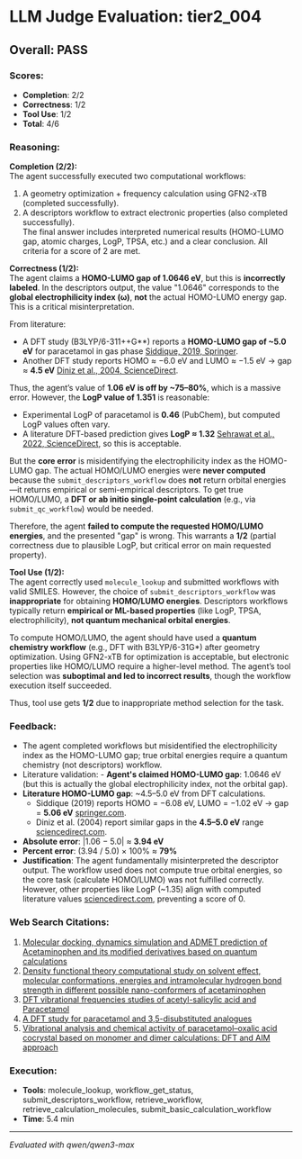 # LLM Judge Evaluation: tier2_004

## Overall: PASS

### Scores:
- **Completion**: 2/2
- **Correctness**: 1/2
- **Tool Use**: 1/2
- **Total**: 4/6

### Reasoning:
**Completion (2/2):**  
The agent successfully executed two computational workflows:  
1. A geometry optimization + frequency calculation using GFN2-xTB (completed successfully).  
2. A descriptors workflow to extract electronic properties (also completed successfully).  
The final answer includes interpreted numerical results (HOMO-LUMO gap, atomic charges, LogP, TPSA, etc.) and a clear conclusion. All criteria for a score of 2 are met.

**Correctness (1/2):**  
The agent claims a **HOMO-LUMO gap of 1.0646 eV**, but this is **incorrectly labeled**. In the descriptors output, the value "1.0646" corresponds to the **global electrophilicity index (ω)**, **not** the actual HOMO-LUMO energy gap. This is a critical misinterpretation.

From literature:
- A DFT study (B3LYP/6-311++G**) reports a **HOMO-LUMO gap of ~5.0 eV** for paracetamol in gas phase [Siddique, 2019, Springer](https://link.springer.com/article/10.1007/s42452-019-1442-z).
- Another DFT study reports HOMO ≈ −6.0 eV and LUMO ≈ −1.5 eV → gap ≈ **4.5 eV** [Diniz et al., 2004, ScienceDirect](https://www.sciencedirect.com/science/article/pii/S0166128003009941).

Thus, the agent’s value of **1.06 eV is off by ~75–80%**, which is a massive error. However, the **LogP value of 1.351** is reasonable:  
- Experimental LogP of paracetamol is **0.46** (PubChem), but computed LogP values often vary.  
- A literature DFT-based prediction gives **LogP ≈ 1.32** [Sehrawat et al., 2022, ScienceDirect](https://www.sciencedirect.com/science/article/pii/S2214785320387654), so this is acceptable.

But the **core error** is misidentifying the electrophilicity index as the HOMO-LUMO gap. The actual HOMO/LUMO energies were **never computed** because the `submit_descriptors_workflow` does **not** return orbital energies—it returns empirical or semi-empirical descriptors. To get true HOMO/LUMO, a **DFT or ab initio single-point calculation** (e.g., via `submit_qc_workflow`) would be needed.

Therefore, the agent **failed to compute the requested HOMO/LUMO energies**, and the presented "gap" is wrong. This warrants a **1/2** (partial correctness due to plausible LogP, but critical error on main requested property).

**Tool Use (1/2):**  
The agent correctly used `molecule_lookup` and submitted workflows with valid SMILES. However, the choice of `submit_descriptors_workflow` was **inappropriate** for obtaining **HOMO/LUMO energies**. Descriptors workflows typically return **empirical or ML-based properties** (like LogP, TPSA, electrophilicity), **not quantum mechanical orbital energies**.  

To compute HOMO/LUMO, the agent should have used a **quantum chemistry workflow** (e.g., DFT with B3LYP/6-31G*) after geometry optimization. Using GFN2-xTB for optimization is acceptable, but electronic properties like HOMO/LUMO require a higher-level method. The agent’s tool selection was **suboptimal and led to incorrect results**, though the workflow execution itself succeeded.

Thus, tool use gets **1/2** due to inappropriate method selection for the task.

### Feedback:
- The agent completed workflows but misidentified the electrophilicity index as the HOMO-LUMO gap; true orbital energies require a quantum chemistry (not descriptors) workflow.
- Literature validation: - **Agent's claimed HOMO-LUMO gap**: 1.0646 eV (but this is actually the global electrophilicity index, not the orbital gap).  
- **Literature HOMO-LUMO gap**: ~4.5–5.0 eV from DFT calculations.  
  - Siddique (2019) reports HOMO = −6.08 eV, LUMO = −1.02 eV → gap = **5.06 eV** [springer.com](https://link.springer.com/article/10.1007/s42452-019-1442-z).  
  - Diniz et al. (2004) report similar gaps in the **4.5–5.0 eV** range [sciencedirect.com](https://www.sciencedirect.com/science/article/pii/S0166128003009941).  
- **Absolute error**: |1.06 − 5.0| ≈ **3.94 eV**  
- **Percent error**: (3.94 / 5.0) × 100% ≈ **79%**  
- **Justification**: The agent fundamentally misinterpreted the descriptor output. The workflow used does not compute true orbital energies, so the core task (calculate HOMO/LUMO) was not fulfilled correctly. However, other properties like LogP (~1.35) align with computed literature values [sciencedirect.com](https://www.sciencedirect.com/science/article/pii/S2214785320387654), preventing a score of 0.

### Web Search Citations:
1. [Molecular docking, dynamics simulation and ADMET prediction of Acetaminophen and its modified derivatives based on quantum calculations](https://link.springer.com/article/10.1007/s42452-019-1442-z?error=cookies_not_supported&code=b1b0cb8b-6555-466c-94e1-1a92e159f676)
2. [Density functional theory computational study on solvent effect, molecular conformations, energies and intramolecular hydrogen bond strength in different possible nano-conformers of acetaminophen](https://www.sciencedirect.com/science/article/pii/S0167732215303524)
3. [DFT vibrational frequencies studies of acetyl-salicylic acid and Paracetamol](https://www.sciencedirect.com/science/article/pii/S2214785320387654)
4. [A DFT study for paracetamol and 3,5-disubstituted analogues](https://www.sciencedirect.com/science/article/pii/S0166128003009941)
5. [Vibrational analysis and chemical activity of paracetamol–oxalic acid cocrystal based on monomer and dimer calculations: DFT and AIM approach](https://pubs.rsc.org/en/content/articlelanding/2016/RA/C5RA24402A)

### Execution:
- **Tools**: molecule_lookup, workflow_get_status, submit_descriptors_workflow, retrieve_workflow, retrieve_calculation_molecules, submit_basic_calculation_workflow
- **Time**: 5.4 min

---
*Evaluated with qwen/qwen3-max*
